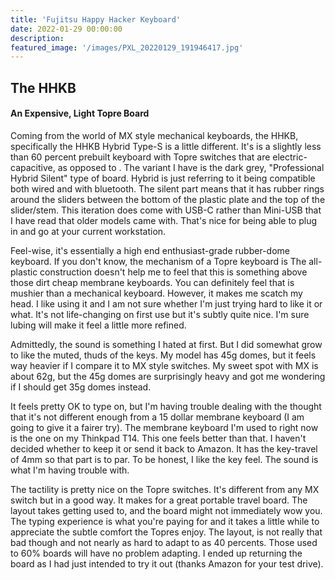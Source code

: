 ```yaml
---
title: 'Fujitsu Happy Hacker Keyboard'
date: 2022-01-29 00:00:00
description: 
featured_image: '/images/PXL_20220129_191946417.jpg'
---
```


## The HHKB 
#### An Expensive, Light Topre Board

Coming from the world of MX style mechanical keyboards, the HHKB, specifically the HHKB Hybrid Type-S is a little different. It's is a slightly less than 60 percent prebuilt keyboard with Topre switches that are electric-capacitive, as opposed to . The variant I have is the dark grey, "Professional Hybrid Silent" type of board. Hybrid is just referring to it being compatible both wired and with bluetooth. The silent part means that it has rubber rings around the sliders between the bottom of the plastic plate and the top of the slider/stem. This iteration does come with USB-C rather than Mini-USB that I have read that older models came with. That's nice for being able to plug in and go at your current workstation.

Feel-wise, it's essentially a high end enthusiast-grade rubber-dome keyboard. If you don't know, the mechanism of a Topre keyboard is  The all-plastic construction doesn't help me to feel that this is something above those dirt cheap membrane keyboards. You can definitely feel that is mushier than a mechanical keyboard. However, it makes me scatch my head. I like using it and I am not sure whether I'm just trying hard to like it or what. It's not life-changing on first use but it's subtly quite nice. I'm sure lubing will make it feel a little more refined.

Admittedly, the sound is something I hated at first. But I did somewhat grow to like the muted, thuds of the keys. My model has 45g domes, but it feels way heavier if I compare it to MX style switches. My sweet spot with MX is about 62g, but the 45g domes are surprisingly heavy and got me wondering if I should get 35g domes instead.

It feels pretty OK to type on, but I'm having trouble dealing with the thought that it's not different enough from a 15 dollar membrane keyboard (I am going to give it a fairer try). The membrane keyboard I'm used to right now is the one on my Thinkpad T14. This one feels better than that. I haven't decided whether to keep it or send it back to Amazon. It has the key-travel of 4mm so that part is to par. To be honest, I like the key feel. The sound is what I'm having trouble with.

The tactility is pretty nice on the Topre switches. It's different from any MX switch but in a good way. It makes for a great portable travel board. The layout takes getting used to, and the board might not immediately wow you. The typing experience is what you're paying for and it takes a little while to appreciate the subtle comfort the Topres enjoy. The layout, is not really that bad though and not nearly as hard to adapt to as 40 percents. Those used to 60% boards will have no problem adapting. I ended up returning the board as I had just intended to try it out (thanks Amazon for your test drive).